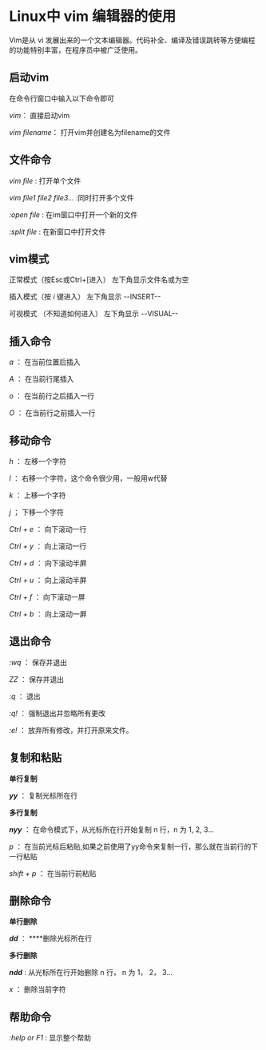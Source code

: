 # **Linux中 vim 编辑器的使用** #

Vim是从 vi 发展出来的一个文本编辑器。代码补全、编译及错误跳转等方便编程的功能特别丰富，在程序员中被广泛使用。  

## **启动vim** ##

在命令行窗口中输入以下命令即可

*vim*： 直接启动vim

*vim filename*： 打开vim并创建名为filename的文件

## **文件命令** ##

*vim file* : 打开单个文件  

*vim file1 file2 file3...* :同时打开多个文件  

*:open file* : 在im窗口中打开一个新的文件  

*:split file* : 在新窗口中打开文件  

## **vim模式** ##

正常模式（按Esc或Ctrl+[进入） 左下角显示文件名或为空 

插入模式（按 *i* 键进入） 左下角显示 --INSERT--  

可视模式 （不知道如何进入） 左下角显示 --VISUAL--  

## **插入命令** ##

*a* ： 在当前位置后插入  

*A* ： 在当前行尾插入  

*o* ： 在当前行之后插入一行  

*O* ： 在当前行之前插入一行  

## **移动命令** ##

*h* ： 左移一个字符  

*l* ： 右移一个字符，这个命令很少用，一般用w代替  

*k* ： 上移一个字符  

*j* ； 下移一个字符  

*Ctrl + e* ： 向下滚动一行

*Ctrl + y* ： 向上滚动一行

*Ctrl + d* ： 向下滚动半屏

*Ctrl + u* ： 向上滚动半屏

*Ctrl + f* ： 向下滚动一屏

*Ctrl + b* ： 向上滚动一屏  

## **退出命令** ##

*:wq* ： 保存并退出

*ZZ* ： 保存并退出

*:q* ： 退出  

*:q!* ： 强制退出并忽略所有更改

*:e!* ： 放弃所有修改，并打开原来文件。


## **复制和粘贴** ##

**单行复制**  

***yy*** ： 复制光标所在行  

**多行复制**  

***nyy*** ： 在命令模式下，从光标所在行开始复制 n 行，n 为 1, 2, 3...

*p* ： 在当前光标后粘贴,如果之前使用了yy命令来复制一行，那么就在当前行的下一行粘贴  

*shift + p* ： 在当前行前粘贴  

## **删除命令** ##

**单行删除**  

***dd*** ： ****删除光标所在行  

**多行删除**  

***ndd*** : 从光标所在行开始删除 n 行， n 为 1， 2， 3...

*x* ： 删除当前字符  

## **帮助命令** ##

*:help or F1* : 显示整个帮助
